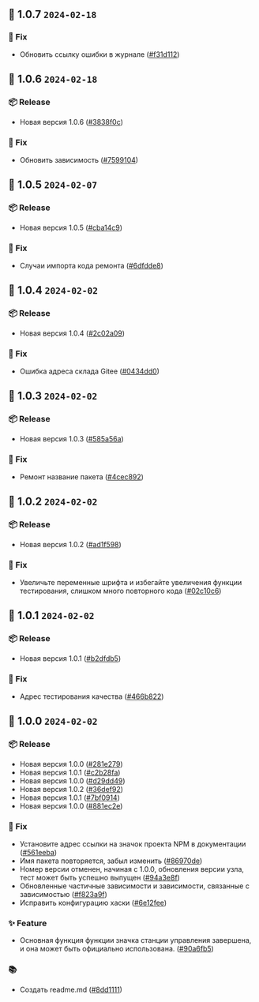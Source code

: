 ## 🎉 1.0.7 `2024-02-18`
### 🐛 Fix
- Обновить ссылку ошибки в журнале ([#f31d112](https://github.com/kwooshung/ConsoleBadge/commit/f31d112b9f9b1e5e4015e724f47b2c45c2228505))

## 🎉 1.0.6 `2024-02-18`
### 📦 Release
- Новая версия 1.0.6 ([#3838f0c](https://github.com/kwooshung/ConsoleBadge/commit/3838f0cbc3e5adc391d060754fc7adaac2a3e583))
### 🐛 Fix
- Обновить зависимость ([#7599104](https://github.com/kwooshung/ConsoleBadge/commit/7599104db7f9cef3499f91062ad449372a5c4eb6))

## 🎉 1.0.5 `2024-02-07`
### 📦 Release
- Новая версия 1.0.5 ([#cba14c9](https://github.com/kwooshung/ConsoleBadge/commit/cba14c9dd35d5592705f758d1dc97723a5dffc6d))
### 🐛 Fix
- Случаи импорта кода ремонта ([#6dfdde8](https://github.com/kwooshung/ConsoleBadge/commit/6dfdde82ceb4a75bc662e9da9d0aef3e67fc9a66))

## 🎉 1.0.4 `2024-02-02`
### 📦 Release
- Новая версия 1.0.4 ([#2c02a09](https://github.com/kwooshung/ConsoleBadge/commit/2c02a09317837305e0a897679e1ecf6e7688ae49))
### 🐛 Fix
- Ошибка адреса склада Gitee ([#0434dd0](https://github.com/kwooshung/ConsoleBadge/commit/0434dd0e228d635fddd27f7c832ff8791323fe06))

## 🎉 1.0.3 `2024-02-02`
### 📦 Release
- Новая версия 1.0.3 ([#585a56a](https://github.com/kwooshung/ConsoleBadge/commit/585a56a2dbb9456b57d02a3a630604274f4e7187))
### 🐛 Fix
- Ремонт название пакета ([#4cec892](https://github.com/kwooshung/ConsoleBadge/commit/4cec8928131638f5bb2da660b4772b3030fcbc39))

## 🎉 1.0.2 `2024-02-02`
### 📦 Release
- Новая версия 1.0.2 ([#ad1f598](https://github.com/kwooshung/ConsoleBadge/commit/ad1f5981079b4c8b4ac142f036609765864819fd))
### 🐛 Fix
- Увеличьте переменные шрифта и избегайте увеличения функции тестирования, слишком много повторного кода ([#02c10c6](https://github.com/kwooshung/ConsoleBadge/commit/02c10c6a0b3f40a364a9e8844207d8366ac4639a))

## 🎉 1.0.1 `2024-02-02`
### 📦 Release
- Новая версия 1.0.1 ([#b2dfdb5](https://github.com/kwooshung/ConsoleBadge/commit/b2dfdb5c78b2bf4eac4642e4cdac0c0946739d0b))
### 🐛 Fix
- Адрес тестирования качества ([#466b822](https://github.com/kwooshung/ConsoleBadge/commit/466b822fc2b821fee96b0242a0e49a8bf994eb56))

## 🎉 1.0.0 `2024-02-02`
### 📦 Release
- Новая версия 1.0.0 ([#281e279](https://github.com/kwooshung/ConsoleBadge/commit/281e279ee76c2a9cca2c7e51c3e2060a37e0147c))
- Новая версия 1.0.1 ([#c2b28fa](https://github.com/kwooshung/ConsoleBadge/commit/c2b28fa6091bb43e73bf5358d02f1f5bf5ee498a))
- Новая версия 1.0.0 ([#d29dd49](https://github.com/kwooshung/ConsoleBadge/commit/d29dd4904c2e0e9e8683a444b70ea8e711959e1c))
- Новая версия 1.0.2 ([#36def92](https://github.com/kwooshung/ConsoleBadge/commit/36def92822550e05f8306ab4f5fecc6211a14c50))
- Новая версия 1.0.1 ([#7bf0914](https://github.com/kwooshung/ConsoleBadge/commit/7bf09140cae13725686f185a1bf29d7a5775f668))
- Новая версия 1.0.0 ([#881ec2e](https://github.com/kwooshung/ConsoleBadge/commit/881ec2e1df55e9d99db9f8555f2f02cfae887eec))
### 🐛 Fix
- Установите адрес ссылки на значок проекта NPM в документации ([#561eeba](https://github.com/kwooshung/ConsoleBadge/commit/561eeba8dbd4080df1f034f5a9912acff4277ced))
- Имя пакета повторяется, забыл изменить ([#86970de](https://github.com/kwooshung/ConsoleBadge/commit/86970de6d0e9deb54e3fc2ab66c89bc0a6c64e87))
- Номер версии отменен, начиная с 1.0.0, обновления версии узла, тест может быть успешно выпущен ([#94a3e8f](https://github.com/kwooshung/ConsoleBadge/commit/94a3e8f5ee4b5ce34e507948b6c66d956148203c))
- Обновленные частичные зависимости и зависимости, связанные с зависимостью ([#f823a9f](https://github.com/kwooshung/ConsoleBadge/commit/f823a9f45ac5c7e93365fb82b43c1cbc5085b894))
- Исправить конфигурацию хаски ([#6e12fee](https://github.com/kwooshung/ConsoleBadge/commit/6e12feeafce60daf3dcdf82138d95c66fb73dd1d))
### ✨ Feature
- Основная функция функции значка станции управления завершена, и она может быть официально использована. ([#90a6fb5](https://github.com/kwooshung/ConsoleBadge/commit/90a6fb5016c67c44c9c57e0fc632d9a82c831abd))
### 📚 
- Создать readme.md ([#8dd1111](https://github.com/kwooshung/ConsoleBadge/commit/8dd1111bc8584d9f0f6fe4461019f43b4b625bf8))